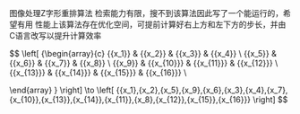 图像处理Z字形重排算法
检索能力有限，搜不到该算法因此写了一个能运行的，希望有用
性能上该算法存在优化空间，可提前计算好右上方和左下方的步长，并由C语言改写以提升计算效率
 
$$
\left[ {\\begin{array}{c}
   {{x_1}} & {{x_2}} & {{x_3}} & {{x_4}}  \\ 
   {{x_5}} & {{x_6}} & {{x_7}} & {{x_8}}  \\ 
   {{x_9}} & {{x_{10}}} & {{x_{11}}} & {{x_{12}}}  \\ 
   {{x_{13}}} & {{x_{14}}} & {{x_{15}}} & {{x_{16}}}  \\ 

 \\end{array} } \right] \to \left[ {{x_1},{x_2},{x_5},{x_9},{x_6},{x_3},{x_4},{x_7},{x_{10}},{x_{13}},{x_{14}},{x_{11}},{x_8},{x_{12}},{x_{15}},{x_{16}}} \right]
$$

